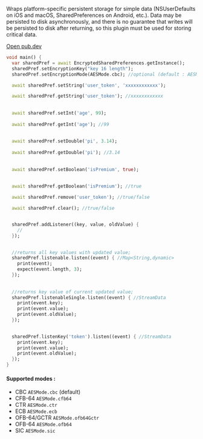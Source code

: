 Wraps platform-specific persistent storage for simple data (NSUserDefaults on iOS and macOS,
SharedPreferences on Android, etc.). Data may be persisted to disk asynchronously, and there is no
guarantee that writes will be persisted to disk after returning, so this plugin must be used for
storing critical data.

[Open pub.dev](https://pub.dev/packages/encrypt_shared_preferences)

```dart
void main() {
  var sharedPref = await EncryptedSharedPreferences.getInstance();
  sharedPref.setEncryptionKey("key 16 length");
  sharedPref.setEncryptionMode(AESMode.cbc); //optional (default : AESMode.cbc)

  await sharedPref.setString('user_token', 'xxxxxxxxxxxx');

  await sharedPref.getString('user_token'); //xxxxxxxxxxxx
  
  
  await sharedPref.setInt('age', 99);
  
  await sharedPref.getInt('age'); //99
  
  
  await sharedPref.setDouble('pi', 3.14);
  
  await sharedPref.getDouble('pi'); //3.14
  
  
  await sharedPref.setBoolean('isPremium', true);
  
  
  await sharedPref.getBoolean('isPremium'); //true

  await sharedPref.remove('user_token'); //true/false

  await sharedPref.clear(); //true/false


  sharedPref.addListener((key, value, oldValue) {
    //
  });

  
  //returns all key values with updated value;
  sharedPref.listenable.listen((event) { //Map<String,dynamic>
    print(event);
    expect(event.length, 3);
  });
  
  
  //returns key value of current updated value;
  sharedPref.listenableSingle.listen((event) { //StreamData
    print(event.key);
    print(event.value);
    print(event.oldValue);
  });
  

  sharedPref.listenKey('token').listen((event) { //StreamData
    print(event.key);
    print(event.value);
    print(event.oldValue);
  });
}

```

#### Supported modes :

- CBC `AESMode.cbc` (default)
- CFB-64 `AESMode.cfb64`
- CTR `AESMode.ctr`
- ECB `AESMode.ecb`
- OFB-64/GCTR `AESMode.ofb64Gctr`
- OFB-64 `AESMode.ofb64`
- SIC `AESMode.sic`
